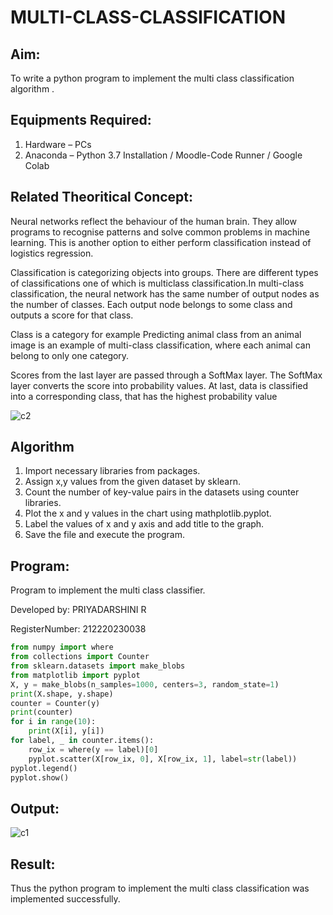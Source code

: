 # MULTI-CLASS-CLASSIFICATION
## Aim:
To write a python program to implement the multi class classification algorithm .

## Equipments Required:
1. Hardware – PCs
2. Anaconda – Python 3.7 Installation / Moodle-Code Runner / Google Colab

## Related Theoritical Concept:

Neural networks reflect the behaviour of the human brain. They allow programs to recognise patterns and solve common problems in machine learning. This is another option to either perform classification instead of logistics regression.

Classification is categorizing objects into groups. There are different types of classifications one of which is multiclass classification.In multi-class classification, the neural network has the same number of output nodes as the number of classes. Each output node belongs to some class and outputs a score for that class.

Class is a category for example Predicting animal class from an animal image is an example of multi-class classification, where each animal can belong to only one category.

Scores from the last layer are passed through a SoftMax layer. The SoftMax layer converts the score into probability values. At last, data is classified into a corresponding class, that has the highest probability value

![c2](https://user-images.githubusercontent.com/81132849/164497964-1bee8c4e-0b2a-4b9e-af3a-8b1f538dd12e.png)



## Algorithm
1. Import necessary libraries from packages.
2. Assign x,y values from the given dataset by sklearn.
3. Count the number of key-value pairs in the datasets using counter libraries.
4. Plot the x and y values in the chart using mathplotlib.pyplot.
5. Label the values of x and y axis and add title to the graph.
6. Save the file and execute the program.

## Program:

Program to implement the multi class classifier.

Developed by: PRIYADARSHINI R

RegisterNumber: 212220230038 

``` python 3
from numpy import where
from collections import Counter
from sklearn.datasets import make_blobs
from matplotlib import pyplot
X, y = make_blobs(n_samples=1000, centers=3, random_state=1)
print(X.shape, y.shape)
counter = Counter(y)
print(counter)
for i in range(10):
    print(X[i], y[i])
for label, _ in counter.items():
    row_ix = where(y == label)[0]
    pyplot.scatter(X[row_ix, 0], X[row_ix, 1], label=str(label))
pyplot.legend()
pyplot.show()

```

## Output:

![c1](https://user-images.githubusercontent.com/81132849/164500342-e37b1cf7-08a9-4a28-9c91-e049c4ea7bc9.jpg)



## Result:
Thus the python program to implement the multi class classification was implemented successfully.
